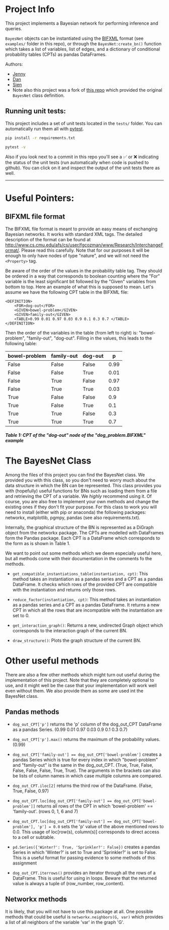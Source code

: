 # Project Info
This project implements a Bayesian network for performing inference and queries.

`BayesNet` objects can be instantiated using the [BIFXML](https://www.cs.cmu.edu/afs/cs/user/fgcozman/www/Research/InterchangeFormat/) format (see `examples/` folder in this repo), or through the `BayesNet:create_bn()` function which takes a list of variables, list of edges, and a dictionary of conditional probability tables (CPTs) as pandas DataFrames.

Authors:
* [Jenny](https://github.com/PennyEder)
* [Dan](https://github.com/dangbert)
* [Sien]()
* Note also this project was a fork of [this repo](https://github.com/sa-and/KR21_project2) which provided the original `BayesNet` class definition.

## Running unit tests:
This project includes a set of unit tests located in the `tests/` folder.  You can automatically run them all with [pytest](https://docs.pytest.org).

````bash
pip install -r requirements.txt

pytest -v
````

Also if you look next to a commit in this repo you'll see a ✅ or ❌ indicating the status of the unit tests (run automatically when code is pushed to github).  You can click on it and inspect the output of the unit tests there as well.

---
# Useful Pointers:

## BIFXML file format
The BIFXML file format is meant to provide an easy means of exchanging Bayesian networks. It works with standard XML
tags. The detailed description of the format can be found at
http://www.cs.cmu.edu/afs/cs/user/fgcozman/www/Research/InterchangeFormat/. Please read this carefully.
Note that for our purposes it will be enough to only have nodes of type "nature", and we will not need the `<Property>`
tag.

Be aware of the order of the values in the probability table tag. They should be ordered in a way that corresponds to
boolean counting where the "For" variable is the least significant bit followed by the "Given" variables from bottom
to top. Here an example of what this is supposed to mean. Let's assume we have the following CPT table in the BIFXML file:
```
<DEFINITION>
	<FOR>dog-out</FOR>
	<GIVEN>bowel-problem</GIVEN>
	<GIVEN>family-out</GIVEN>
	<TABLE>0.99 0.01 0.97 0.03 0.9 0.1 0.3 0.7 </TABLE>
</DEFINITION>
```
Then the order of the variables in the table (from left to right) is: "bowel-problem", "family-out", "dog-out". Filling
in the values, this leads to the following table:

| bowel-problem | family-out    | dog-out   | p    |
|---------------|---------------|-----------|------|
| False         | False         | False     | 0.99 |
| False         | False         | True      | 0.01 |
| False         | True          | False     | 0.97 |
| False         | True          | True      | 0.03 |
| True          | False         | False     | 0.9  |
| True          | False         | True      | 0.1  |
| True          | True          | False     | 0.3  |
| True          | True          | True      | 0.7  |
##### Table 1: CPT of the "dog-out" node of the "dog_problem.BIFXML" example

# The BayesNet Class
Among the files of this project you can find the BayesNet class. We provided you with this class, so you don't need to
worry much about the data structure in which the BN can be represented. This class provides you with (hopefully) useful
functions for BNs such as loading them from a file and retrieving the CPT of a variable. We *highly* recommend using it.
Of course, you are also free to implement your own methods and change the existing ones if they don't fit your purpose.
For this class to work you will need to install (either with pip or anaconda) the following packages: networkx,
matplotlib, pgmpy, pandas (see also requirements.txt).

Internally, the graphical structure of the BN is represented as a DiGraph object from the networkx package. The CPTs
are modelled with DataFrames form the Pandas package. Each CPT is a DataFrame which corresponds to the form as is shown
in Table 1.

We want to point out some methods which we deem especially useful here, but all methods come with their documentation
in the comments fo the methods.

+ `get_compatible_instantiations_table(instantiation, cpt)`: This method takes an instantiation as a pandas series and
  a CPT as a pandas DataFrame. It checks which rows of the provided CPT are compatible with the instantiation and
  returns only those rows.

+ `reduce_factor(instantiation, cpt)`: This method takes an instantiation as a pandas series and
  a CPT as a pandas DataFrame. It returns a new CPT in which all the rows that are incompatible with the instantiation
  are set to 0.

+ `get_interaction_graph()`: Returns a new, undirected Graph object which corresponds to the interaction graph of the
current BN.

+ `draw_structure()`: Plots the graph structure of the current BN.

# Other useful methods
There are also a few other methods which might turn out useful during the implementation of this project. Note that
they are completely optional to use, and it might well be the case that your implementation will work well even without
them. We also provide them as some are used int the BayesNet class.

## Pandas methods
+ `dog_out_CPT['p']` returns the 'p' column of the dog_out_CPT DataFrame as a pandas Series. (0.99 0.01 0.97 0.03 0.9
  0.1 0.3 0.7)
+ `dog_out_CPT['p'].max()` returns the maximum of the probability values. (0.99)
+ `dog_out_CPT['family-out'] == dog_out_CPT['bowel-problem']` creates a pandas Series which is true for every index in
  which "bowel-problem" and "family-out" is the same in the dog_out_CPT. (True, True, False, False, False, False, True,
  True). The arguments in the brackets can also be lists of column names in which case multiple columns are compared.
+ `dog_out_CPT.iloc[2]` returns the third row of the DataFrame. (False, True, False, 0.97)
+ `dog_out_CPT.loc[dog_out_CPT['family-out'] == dog_out_CPT['bowel-problem']]` returns all rows of the CPT in which
    'bowel-problem' == 'family-out'. (rows 0, 1, 6 and 7)
+ `dog_out_CPT.loc[dog_out_CPT['family-out'] == dog_out_CPT['bowel-problem'], 'p'] = 0.0` sets the 'p' value of the
    above mentioned rows to 0.0. This usage of loc[row(s), column(s)] corresponds to direct access to a cell or
  subtable.
+ `pd.Series({'Winter?': True, 'Sprinkler?': False})` creates a pandas Series in which 'Winter?' is set to True and
 'Sprinkler?' is set to False. This is a useful format for passing evidence to some methods of this assignment

+ `dog_out_CPT.iterrows()` provides an iterator through all the rows of a DataFrame. This is useful for using in loops.
Beware that the returned value is always a tuple of (row_number, row_content).

## Networkx methods
It is likely, that you will not have to use this package at all. One possible methods that could be useful is
`networkx.neighbors(G, var)` which provides a list of all neighbors of the variable 'var' in the graph 'G'.
